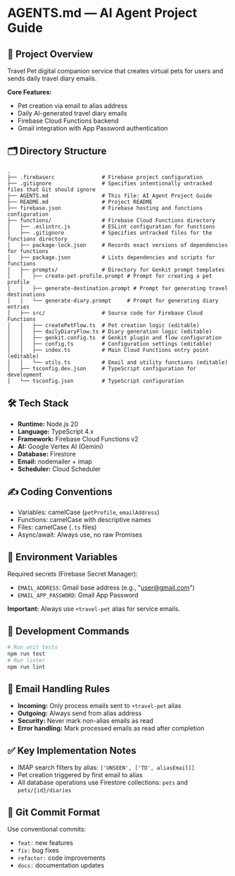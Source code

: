 # AGENTS.md — AI Agent Project Guide

## 📘 Project Overview
Travel Pet digital companion service that creates virtual pets for users and sends daily travel diary emails.

**Core Features:**
- Pet creation via email to alias address
- Daily AI-generated travel diary emails
- Firebase Cloud Functions backend
- Gmail integration with App Password authentication

## 🗂 Directory Structure
```
.
├── .firebaserc               # Firebase project configuration
├── .gitignore                # Specifies intentionally untracked files that Git should ignore
├── AGENTS.md                 # This file: AI Agent Project Guide
├── README.md                 # Project README
├── firebase.json             # Firebase hosting and functions configuration
├── functions/                # Firebase Cloud Functions directory
│   ├── .eslintrc.js          # ESLint configuration for functions
│   ├── .gitignore            # Specifies untracked files for the functions directory
│   ├── package-lock.json     # Records exact versions of dependencies for functions
│   ├── package.json          # Lists dependencies and scripts for functions
│   ├── prompts/              # Directory for Genkit prompt templates
│   │   ├── create-pet-profile.prompt # Prompt for creating a pet profile
│   │   ├── generate-destination.prompt # Prompt for generating travel destinations
│   │   └── generate-diary.prompt     # Prompt for generating diary entries
│   ├── src/                  # Source code for Firebase Cloud Functions
│   │   ├── createPetFlow.ts  # Pet creation logic (editable)
│   │   ├── dailyDiaryFlow.ts # Diary generation logic (editable)
│   │   ├── genkit.config.ts  # Genkit plugin and flow configuration
│   │   ├── config.ts         # Configuration settings (editable)
│   │   ├── index.ts          # Main Cloud Functions entry point (editable)
│   │   └── utils.ts          # Email and utility functions (editable)
│   ├── tsconfig.dev.json     # TypeScript configuration for development
│   └── tsconfig.json         # TypeScript configuration
```

## 🛠 Tech Stack
- **Runtime:** Node.js 20
- **Language:** TypeScript 4.x
- **Framework:** Firebase Cloud Functions v2
- **AI:** Google Vertex AI (Gemini)
- **Database:** Firestore
- **Email:** nodemailer + imap
- **Scheduler:** Cloud Scheduler

## ✍️ Coding Conventions
- Variables: camelCase (`petProfile`, `emailAddress`)
- Functions: camelCase with descriptive names
- Files: camelCase (`.ts` files)
- Async/await: Always use, no raw Promises

## 🔧 Environment Variables
Required secrets (Firebase Secret Manager):
- `EMAIL_ADDRESS`: Gmail base address (e.g., "user@gmail.com")
- `EMAIL_APP_PASSWORD`: Gmail App Password

**Important:** Always use `+travel-pet` alias for service emails.

## 🚀 Development Commands
```bash
# Run unit tests
npm run test
# Run linter
npm run lint
```

## 📧 Email Handling Rules
- **Incoming:** Only process emails sent to `+travel-pet` alias
- **Outgoing:** Always send from alias address
- **Security:** Never mark non-alias emails as read
- **Error handling:** Mark processed emails as read after completion

## ✅ Key Implementation Notes
- IMAP search filters by alias: `['UNSEEN', ['TO', aliasEmail]]`
- Pet creation triggered by first email to alias
- All database operations use Firestore collections: `pets` and `pets/{id}/diaries`

## 🔀 Git Commit Format
Use conventional commits:
- `feat:` new features
- `fix:` bug fixes
- `refactor:` code improvements
- `docs:` documentation updates
```
